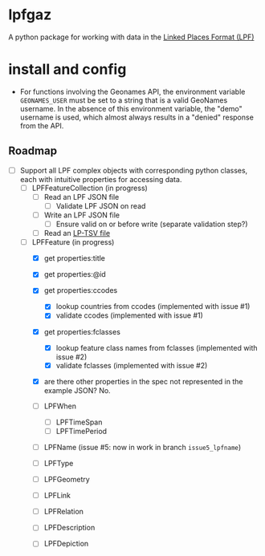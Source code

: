 # lpfgaz

A python package for working with data in the [Linked Places Format (LPF)](https://github.com/LinkedPasts/linked-places-format)

# install and config

- For functions involving the Geonames API, the environment variable `GEONAMES_USER` must be set to a string that is a valid GeoNames username. In the absence of this environment variable, the "demo" username is used, which almost always results in a "denied" response from the API.

## Roadmap

- [ ] Support all LPF complex objects with corresponding python classes, each with intuitive properties for accessing data.
    - [ ] LPFFeatureCollection (in progress)
        - [ ] Read an LPF JSON file
            - [ ] Validate LPF JSON on read
        - [ ] Write an LPF JSON file
            - [ ] Ensure valid on or before write (separate validation step?)
        - [ ] Read an [LP-TSV file](https://github.com/LinkedPasts/linked-places-format/blob/main/tsv_0.5.md)
    - [ ] LPFFeature (in progress)
        - [x] get properties:title
        - [x] get properties:@id
        - [x] get properties:ccodes
            - [x] lookup countries from ccodes (implemented with issue #1)
            - [x] validate ccodes (implemented with issue #1)
        - [x] get properties:fclasses
            - [x] lookup feature class names from fclasses (implemented with issue #2)
            - [x] validate fclasses (implemented with issue #2)
        - [x] are there other properties in the spec not represented in the example JSON? No.
        - [ ] LPFWhen
            - [ ] LPFTimeSpan
            - [ ] LPFTimePeriod
        - [ ] LPFName (issue #5: now in work in branch `issue5_lpfname`)
        - [ ] LPFType
        - [ ] LPFGeometry
        - [ ] LPFLink
        - [ ] LPFRelation
        - [ ] LPFDescription
        - [ ] LPFDepiction


